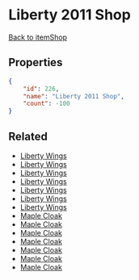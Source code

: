 # Liberty 2011 Shop

<no description available>

[Back to itemShop](../item-shops.md)

## Properties

```json
{
    "id": 226,
    "name": "Liberty 2011 Shop",
    "count": -100
}
```

## Related

- [Liberty Wings](../items/5676-liberty-wings.md)
- [Liberty Wings](../items/5677-liberty-wings.md)
- [Liberty Wings](../items/5678-liberty-wings.md)
- [Liberty Wings](../items/5679-liberty-wings.md)
- [Liberty Wings](../items/5680-liberty-wings.md)
- [Liberty Wings](../items/5681-liberty-wings.md)
- [Liberty Wings](../items/5682-liberty-wings.md)
- [Maple Cloak](../items/5683-maple-cloak.md)
- [Maple Cloak](../items/5684-maple-cloak.md)
- [Maple Cloak](../items/5685-maple-cloak.md)
- [Maple Cloak](../items/5686-maple-cloak.md)
- [Maple Cloak](../items/5687-maple-cloak.md)
- [Maple Cloak](../items/5688-maple-cloak.md)
- [Maple Cloak](../items/5689-maple-cloak.md)


